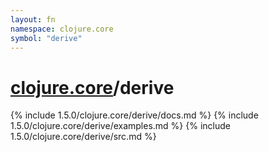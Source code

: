 ```yaml
---
layout: fn
namespace: clojure.core
symbol: "derive"
---
```


# [clojure.core](../)/derive

{% include 1.5.0/clojure.core/derive/docs.md %}
{% include 1.5.0/clojure.core/derive/examples.md %}
{% include 1.5.0/clojure.core/derive/src.md %}

